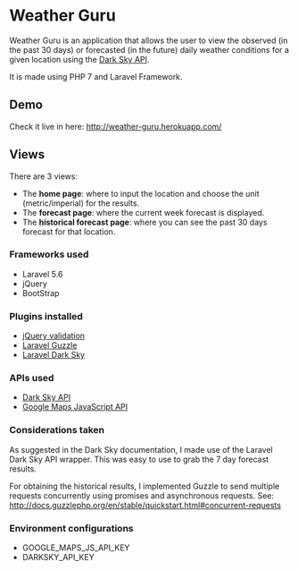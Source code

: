 # Weather Guru
Weather Guru is an application that allows the user to view the observed (in the past 30 days) or forecasted (in the future) daily weather conditions for a given location using the [Dark Sky API](https://darksky.net/dev/docs).

It is made using PHP 7 and Laravel Framework.

## Demo

Check it live in here: http://weather-guru.herokuapp.com/

## Views

There are 3 views:
* The **home page**: where to input the location and choose the unit (metric/imperial) for the results.
* The **forecast page**: where the current week forecast is displayed.
* The **historical forecast page**: where you can see the past 30 days forecast for that location.

### Frameworks used

* Laravel 5.6
* jQuery
* BootStrap

### Plugins installed
* [jQuery validation](https://jqueryvalidation.org/validate/)
* [Laravel Guzzle](https://github.com/guzzle/guzzle)
* [Laravel Dark Sky](https://packagist.org/packages/naughtonium/laravel-dark-sky) 

### APIs used

* [Dark Sky API](https://darksky.net/dev)
* [Google Maps JavaScript API](https://developers.google.com/maps/documentation/javascript/examples/places-autocomplete-addressform)

### Considerations taken
As suggested in the Dark Sky documentation, I made use of the Laravel Dark Sky API wrapper. This was easy to use to grab the 7 day forecast results.

For obtaining the historical results, I implemented Guzzle to send multiple requests concurrently using promises and asynchronous requests. See: http://docs.guzzlephp.org/en/stable/quickstart.html#concurrent-requests

### Environment configurations

* GOOGLE_MAPS_JS_API_KEY
* DARKSKY_API_KEY
